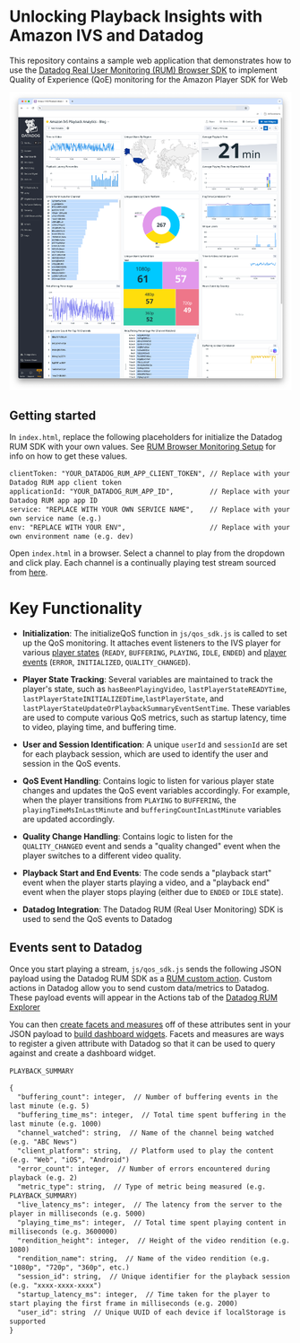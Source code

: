 # Unlocking Playback Insights with Amazon IVS and Datadog

This repository contains a sample web application that demonstrates how to use the [Datadog Real User Monitoring (RUM) Browser SDK](https://docs.datadoghq.com/real_user_monitoring/browser/) to implement Quality of Experience (QoE) monitoring for the Amazon Player SDK for Web

![Amazon IVS Analytics with Datadog dashboard](amazon-ivs-datadog-analytics.png)

## Getting started

In `index.html`, replace the following placeholders for initialize the Datadog RUM SDK with your own values. See [RUM Browser Monitoring Setup](https://docs.datadoghq.com/real_user_monitoring/browser/setup/) for info on how to get these values.

```
clientToken: "YOUR_DATADOG_RUM_APP_CLIENT_TOKEN", // Replace with your Datadog RUM app client token
applicationId: "YOUR_DATADOG_RUM_APP_ID",         // Replace with your Datadog RUM app app ID
service: "REPLACE WITH YOUR OWN SERVICE NAME",    // Replace with your own service name (e.g.)
env: "REPLACE WITH YOUR ENV",                     // Replace with your own environment name (e.g. dev)
```

Open `index.html` in a browser. Select a channel to play from the dropdown and click play. Each channel is a continually playing test stream sourced from [here](https://docs.datadoghq.com/real_user_monitoring/browser/).

# Key Functionality

- **Initialization**: The initializeQoS function in `js/qos_sdk.js` is called to set up the QoS monitoring. It attaches event listeners to the IVS player for various [player states](https://aws.github.io/amazon-ivs-player-docs/1.28.0/web/enums/PlayerState.html) (`READY`, `BUFFERING`, `PLAYING`, `IDLE`, `ENDED`) and [player events](https://aws.github.io/amazon-ivs-player-docs/1.28.0/web/enums/PlayerEventType.html) (`ERROR`, `INITIALIZED`, `QUALITY_CHANGED`).

- **Player State Tracking**: Several variables are maintained to track the player's state, such as
  `hasBeenPlayingVideo`, `lastPlayerStateREADYTime`, `lastPlayerStateINITIALIZEDTime`,`lastPlayerState`, and
  `lastPlayerStateUpdateOrPlaybackSummaryEventSentTime`. These variables are used to compute various QoS metrics, such as startup latency, time to video, playing time, and buffering time.

- **User and Session Identification**: A unique `userId` and `sessionId` are set for each playback session, which are used to identify the user and session in the QoS events.

- **QoS Event Handling**: Contains logic to listen for various player state changes and updates the QoS event variables accordingly. For example, when the player transitions from `PLAYING` to `BUFFERING`, the `playingTimeMsInLastMinute` and `bufferingCountInLastMinute` variables are updated accordingly.

- **Quality Change Handling**: Contains logic to listen for the `QUALITY_CHANGED` event and sends a "quality changed" event when the player switches to a different video quality.

- **Playback Start and End Events**: The code sends a "playback start" event when the player starts playing a video, and a "playback end" event when the player stops playing (either due to `ENDED` or `IDLE` state).

- **Datadog Integration**: The Datadog RUM (Real User Monitoring) SDK is used to send the QoS events to Datadog

## Events sent to Datadog

Once you start playing a stream, `js/qos_sdk.js` sends the following JSON payload using the Datadog RUM SDK as a [RUM custom action](https://docs.datadoghq.com/real_user_monitoring/guide/send-rum-custom-actions/?tab=npm). Custom actions in Datadog allow you to send custom data/metrics to Datadog. These payload events will appear in the Actions tab of the [Datadog RUM Explorer](https://docs.datadoghq.com/real_user_monitoring/explorer/)

You can then [create facets and measures](https://docs.datadoghq.com/real_user_monitoring/guide/send-rum-custom-actions/?tab=npm#create-facets-and-measures-on-attributes) off of these attributes sent in your JSON payload to [build dashboard widgets](https://docs.datadoghq.com/real_user_monitoring/guide/send-rum-custom-actions/?tab=npm#use-attributes-in-the-rum-explorer). Facets and measures are ways to register a given attribute with Datadog so that it can be used to query against and create a dashboard widget.

`PLAYBACK_SUMMARY`

```
{
  "buffering_count": integer,  // Number of buffering events in the last minute (e.g. 5)
  "buffering_time_ms": integer,  // Total time spent buffering in the last minute (e.g. 1000)
  "channel_watched": string,  // Name of the channel being watched (e.g. "ABC News")
  "client_platform": string,  // Platform used to play the content (e.g. "Web", "iOS", "Android")
  "error_count": integer,  // Number of errors encountered during playback (e.g. 2)
  "metric_type": string,  // Type of metric being measured (e.g.  PLAYBACK_SUMMARY)
  "live_latency_ms": integer,  // The latency from the server to the player in milliseconds (e.g. 5000)
  "playing_time_ms": integer,  // Total time spent playing content in milliseconds (e.g. 3600000)
  "rendition_height": integer,  // Height of the video rendition (e.g. 1080)
  "rendition_name": string,  // Name of the video rendition (e.g. "1080p", "720p", "360p", etc.)
  "session_id": string,  // Unique identifier for the playback session (e.g. "xxxx-xxxx-xxxx")
  "startup_latency_ms": integer,  // Time taken for the player to start playing the first frame in milliseconds (e.g. 2000)
  "user_id": string  // Unique UUID of each device if localStorage is supported
}
```
